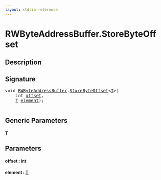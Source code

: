 ```yaml
---
layout: stdlib-reference
---
```


# RWByteAddressBuffer\.StoreByteOffset

## Description





## Signature 

<pre>
<span class="code_keyword">void</span> <a href="index.md" class="code_type">RWByteAddressBuffer</a>.<a href="storebyteoffset-059.md">StoreByteOffset</a>&lt;<a href="storebyteoffset-059.md#typeparam-T" class="code_type">T</a>&gt;(
    <span class="code_keyword">int</span> <a href="storebyteoffset-059.md#decl-offset" class="code_param">offset</a>,
    <a href="storebyteoffset-059.md#typeparam-T" class="code_type">T</a> <a href="storebyteoffset-059.md#decl-element" class="code_param">element</a>);

</pre>

## Generic Parameters

####  <a id="typeparam-T"></a>T

## Parameters

####  <a id="decl-offset"></a>offset  : int
####  <a id="decl-element"></a>element  : [T](storebyteoffset-059.md#typeparam-T)


<script>
// Fix .md links to .html when on ReadTheDocs
if (window.location.hostname.includes('readthedocs') || 
    window.location.hostname.includes('rtfd.io')) {
  document.addEventListener('DOMContentLoaded', function() {
    const links = document.querySelectorAll('a');
    links.forEach(link => {
      if (link.getAttribute('href') && link.getAttribute('href').endsWith('.md')) {
        link.href = link.href.replace(/\.md($|#|\?)/, '.html$1');
      }
    });
  });
}
</script>
